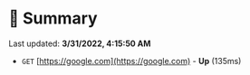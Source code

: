 # 📖 Summary
Last updated: **3/31/2022, 4:15:50 AM**

- `GET` [https://google.com](https://google.com) - **Up** (135ms)
